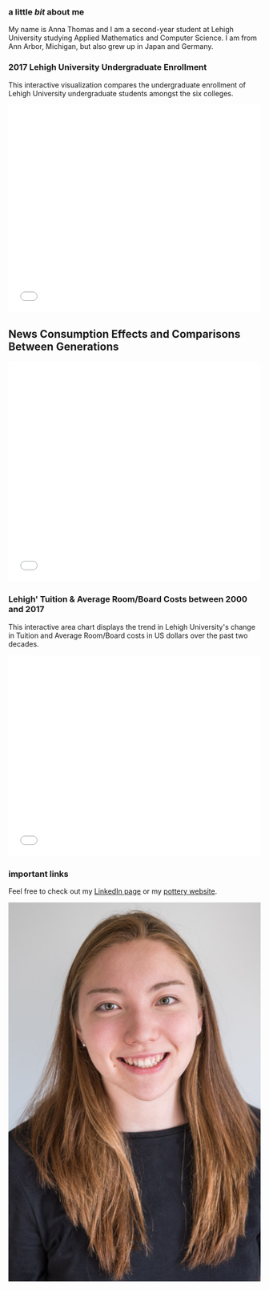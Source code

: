 ### **a little _bit_ about me**

My name is Anna Thomas and I am a second-year student at Lehigh University studying Applied Mathematics and Computer Science.
I am from Ann Arbor, Michigan, but also grew up in Japan and Germany. 

### 2017 Lehigh University Undergraduate Enrollment

This interactive visualization compares the undergraduate enrollment of Lehigh University undergraduate students amongst the six colleges.

<iframe title="Chart: 2017 Lehigh University Undergraduate Enrollment" aria-describedby="This pie chart shows the percentages of undergraduate enrollment in the six colleges of Lehigh University in 2017." id="datawrapper-chart-SpQMC" src="//datawrapper.dwcdn.net/SpQMC/1/" scrolling="no" frameborder="0" style="width: 0; min-width: 100% !important;" height="413"></iframe><script type="text/javascript">!function(){"use strict";window.addEventListener("message",function(a){if(void 0!==a.data["datawrapper-height"])for(var t in a.data["datawrapper-height"]){var e=document.getElementById("datawrapper-chart-"+t);e&&(e.style.height=a.data["datawrapper-height"][t]+"px")}})}();</script>

## News Consumption Effects and  Comparisons Between Generations 

<iframe title="Chart: News Source Distribution (2017 Pew Research Center Science and News Survey)" aria-describedby="This pie chart shows the distribution of which sources are used to access news in the US." id="datawrapper-chart-kxggv" src="//datawrapper.dwcdn.net/kxggv/1/" scrolling="no" frameborder="0" style="width: 0; min-width: 100% !important;" height="438"></iframe><script type="text/javascript">!function(){"use strict";window.addEventListener("message",function(a){if(void 0!==a.data["datawrapper-height"])for(var t in a.data["datawrapper-height"]){var e=document.getElementById("datawrapper-chart-"+t);e&&(e.style.height=a.data["datawrapper-height"][t]+"px")}})}();</script>

### Lehigh' Tuition & Average Room/Board Costs between 2000 and 2017

This interactive area chart displays the trend in Lehigh University's change in Tuition and Average Room/Board costs in US dollars over the past two decades.

<iframe title="Chart: Tuition &amp;amp; Average Room/Board at Lehigh University" aria-describedby="This area chart shows the Tuition costs (USD) and Average cost of Room/Board (USD) between 2000 and 2017. " id="datawrapper-chart-7oRnR" src="//datawrapper.dwcdn.net/7oRnR/1/" scrolling="no" frameborder="0" style="width: 0; min-width: 100% !important;" height="400"></iframe><script type="text/javascript">!function(){"use strict";window.addEventListener("message",function(a){if(void 0!==a.data["datawrapper-height"])for(var t in a.data["datawrapper-height"]){var e=document.getElementById("datawrapper-chart-"+t);e&&(e.style.height=a.data["datawrapper-height"][t]+"px")}})}();</script>

### **important links**

Feel free to check out my [LinkedIn page](https://www.linkedin.com/in/anna-thomas-391390166) or my [pottery website](https://claymakesmyday.weebly.com).

![image](https://github.com/AnnaKThomas/AnnaKThomas.github.io/blob/master/180529-4755.jpg)


